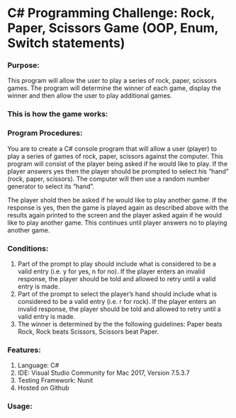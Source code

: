 # C# Programming Challenge: Rock, Paper, Scissors Game (OOP, Enum, Switch statements)

### Purpose:

This program will allow the user to play a series of rock, paper, scissors games. The program will determine the winner of each game, display the winner and then allow the user to play additional games.

### This is how the game works:

### Program Procedures:

You are to create a C# console program that will allow a user (player) to play a series of games of rock, paper, scissors against the computer. This program will consist of the player being asked if he would like to play. If the player answers yes then the player should be prompted to select his “hand” (rock, paper, scissors). The computer will then use a random number generator to select its “hand”.

The player shold then be asked if he would like to play another game. If the response is yes, then the game is played again as described above with the results again printed to the screen and the player asked again if he would like to play another game. This continues until player answers no to playing another game.

### Conditions:

1. Part of the prompt to play should include what is considered to be a valid entry (i.e. y for yes, n for no). If the player enters an invalid response, the player should be told and allowed to retry until a valid entry is made.
2. Part of the prompt to select the player’s hand should include what is considered to be a valid entry (i.e. r for rock). If the player enters an invalid response, the player should be told and allowed to retry until a valid entry is made.
3. The winner is determined by the the following guidelines: Paper beats Rock, Rock beats Scissors, Scissors beat Paper.

### Features:

1. Language:  C# 
2. IDE:  Visual Studio Community for Mac 2017, Version 7.5.3.7
3. Testing Framework: Nunit
4. Hosted on Github

### Usage:

